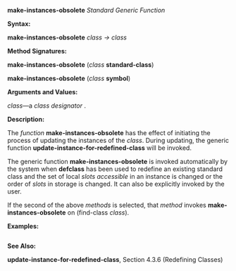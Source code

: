 **make-instances-obsolete** *Standard Generic Function* 



**Syntax:** 



**make-instances-obsolete** *class → class* 



**Method Signatures:** 



**make-instances-obsolete** (*class* **standard-class**) 



**make-instances-obsolete** (*class* **symbol**) 



**Arguments and Values:** 



*class*—a *class designator* . 



**Description:** 



The *function* **make-instances-obsolete** has the effect of initiating the process of updating the instances of the *class*. During updating, the generic function **update-instance-for-redefined-class** will be invoked. 



The generic function **make-instances-obsolete** is invoked automatically by the system when **defclass** has been used to redefine an existing standard class and the set of local *slots accessible* in an instance is changed or the order of *slots* in storage is changed. It can also be explicitly invoked by the user. 



If the second of the above *methods* is selected, that *method* invokes **make-instances-obsolete** on (find-class *class*). 







 



 



**Examples:**
```lisp


```
**See Also:** 



**update-instance-for-redefined-class**, Section 4.3.6 (Redefining Classes) 



